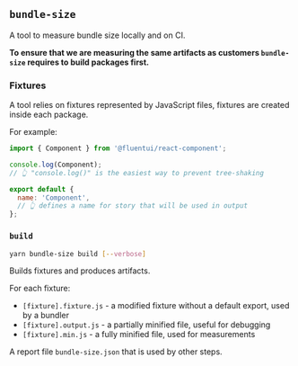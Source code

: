 ## `bundle-size`

A tool to measure bundle size locally and on CI.

**To ensure that we are measuring the same artifacts as customers `bundle-size` requires to build packages first.**

### Fixtures

A tool relies on fixtures represented by JavaScript files, fixtures are created inside each package.

For example:

```js
import { Component } from '@fluentui/react-component';

console.log(Component);
// 👆 "console.log()" is the easiest way to prevent tree-shaking

export default {
  name: 'Component',
  // 👆 defines a name for story that will be used in output
};
```

### `build`

```sh
yarn bundle-size build [--verbose]
```

Builds fixtures and produces artifacts.

For each fixture:

- `[fixture].fixture.js` - a modified fixture without a default export, used by a bundler
- `[fixture].output.js` - a partially minified file, useful for debugging
- `[fixture].min.js` - a fully minified file, used for measurements

A report file `bundle-size.json` that is used by other steps.
